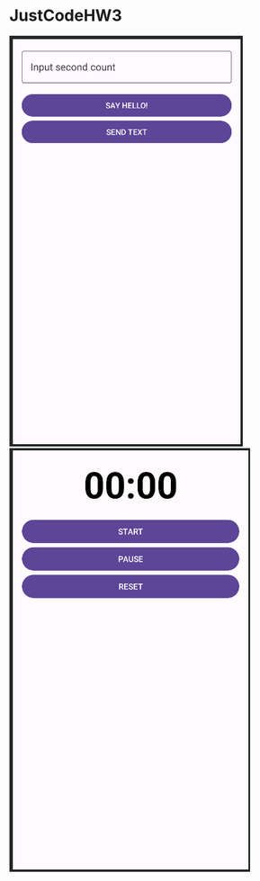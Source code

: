 # JustCodeHW3
![App Screenshot](https://github.com/nursultanamanzhol/JustCodeHW3/blob/main/First%20screen.png)
![App Screenshot](https://github.com/nursultanamanzhol/JustCodeHW3/blob/main/Second%20screen.png)
